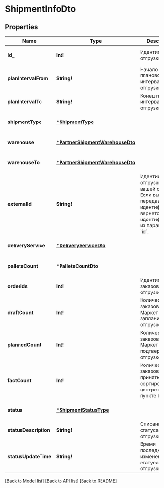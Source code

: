 # ShipmentInfoDto

## Properties
Name | Type | Description | Notes
------------ | ------------- | ------------- | -------------
**Id_** | **Int!** | Идентификатор отгрузки. | [optional] [default to null]
**planIntervalFrom** | **String!** | Начало планового интервала отгрузки. | [optional] [default to null]
**planIntervalTo** | **String!** | Конец планового интервала отгрузки. | [optional] [default to null]
**shipmentType** | [***ShipmentType**](ShipmentType.md) |  | [optional] [default to null]
**warehouse** | [***PartnerShipmentWarehouseDto**](PartnerShipmentWarehouseDTO.md) |  | [optional] [default to null]
**warehouseTo** | [***PartnerShipmentWarehouseDto**](PartnerShipmentWarehouseDTO.md) |  | [optional] [default to null]
**externalId** | **String!** | Идентификатор отгрузки в вашей системе. Если вы еще не передавали идентификатор, вернется идентификатор из параметра &#x60;id&#x60;. | [optional] [default to null]
**deliveryService** | [***DeliveryServiceDto**](DeliveryServiceDTO.md) |  | [optional] [default to null]
**palletsCount** | [***PalletsCountDto**](PalletsCountDTO.md) |  | [optional] [default to null]
**orderIds** | **Int!** | Идентификаторы заказов в отгрузке. | [default to null]
**draftCount** | **Int!** | Количество заказов, которое Маркет запланировал к отгрузке. | [optional] [default to null]
**plannedCount** | **Int!** | Количество заказов, которое Маркет подтвердил к отгрузке. | [optional] [default to null]
**factCount** | **Int!** | Количество заказов, принятых в сортировочном центре или пункте приема. | [optional] [default to null]
**status** | [***ShipmentStatusType**](ShipmentStatusType.md) |  | [optional] [default to null]
**statusDescription** | **String!** | Описание статуса отгрузки. | [optional] [default to null]
**statusUpdateTime** | **String!** | Время последнего изменения статуса отгрузки. | [optional] [default to null]

[[Back to Model list]](../README.md#documentation-for-models) [[Back to API list]](../README.md#documentation-for-api-endpoints) [[Back to README]](../README.md)


